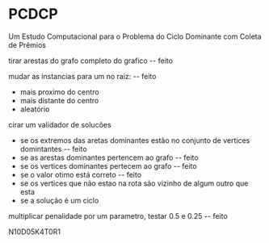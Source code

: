 # PCDCP
Um Estudo Computacional para o Problema do Ciclo Dominante com Coleta de Prêmios


tirar arestas do grafo completo do grafico -- feito

mudar as instancias para um no raiz: -- feito
- mais proximo do centro
- mais distante do centro
- aleatório

cirar um validador de solucões
- se os extremos das aretas dominantes estão no conjunto de vertices domintantes -- feito
- se as arestas dominantes pertencem ao grafo -- feito
- se os vertices dominantes pertecem ao grafo -- feito
- se o valor otimo está correto -- feito
- se os vertices que não estao na rota são vizinho de algum outro que esta
- se a solução é um ciclo

multiplicar penalidade por um parametro, testar 0.5 e 0.25 -- feito

N10D05K4T0R1
